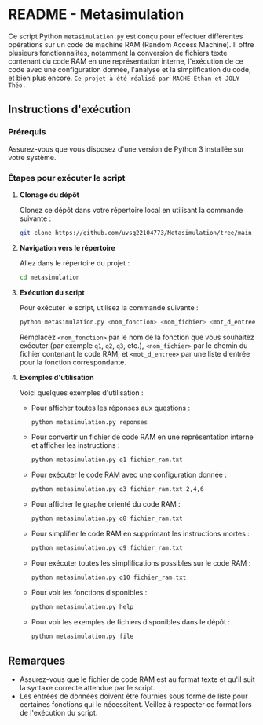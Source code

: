 # README - Metasimulation

Ce script Python `metasimulation.py` est conçu pour effectuer différentes opérations sur un code de machine RAM (Random Access Machine). Il offre plusieurs fonctionnalités, notamment la conversion de fichiers texte contenant du code RAM en une représentation interne, l'exécution de ce code avec une configuration donnée, l'analyse et la simplification du code, et bien plus encore. 
```Ce projet à été réalisé par MACHE Ethan et JOLY Théo.```

## Instructions d'exécution

### Prérequis

Assurez-vous que vous disposez d'une version de Python 3 installée sur votre système.

### Étapes pour exécuter le script

1. **Clonage du dépôt**

   Clonez ce dépôt dans votre répertoire local en utilisant la commande suivante :

   ```bash
   git clone https://github.com/uvsq22104773/Metasimulation/tree/main
   ```

2. **Navigation vers le répertoire**

   Allez dans le répertoire du projet :

   ```bash
   cd metasimulation
   ```

3. **Exécution du script**

   Pour exécuter le script, utilisez la commande suivante :

   ```bash
   python metasimulation.py <nom_fonction> <nom_fichier> <mot_d_entree>
   ```

   Remplacez `<nom_fonction>` par le nom de la fonction que vous souhaitez exécuter (par exemple `q1`, `q2`, `q3`, etc.), `<nom_fichier>` par le chemin du fichier contenant le code RAM, et `<mot_d_entree>` par une liste d'entrée pour la fonction correspondante.

4. **Exemples d'utilisation**

   Voici quelques exemples d'utilisation :

   - Pour afficher toutes les réponses aux questions :
     ```bash
     python metasimulation.py reponses
     ```

   - Pour convertir un fichier de code RAM en une représentation interne et afficher les instructions :
     ```bash
     python metasimulation.py q1 fichier_ram.txt
     ```

   - Pour exécuter le code RAM avec une configuration donnée :
     ```bash
     python metasimulation.py q3 fichier_ram.txt 2,4,6
     ```

   - Pour afficher le graphe orienté du code RAM :
     ```bash
     python metasimulation.py q8 fichier_ram.txt
     ```

   - Pour simplifier le code RAM en supprimant les instructions mortes :
     ```bash
     python metasimulation.py q9 fichier_ram.txt
     ```

   - Pour exécuter toutes les simplifications possibles sur le code RAM :
     ```bash
     python metasimulation.py q10 fichier_ram.txt
     ```

   - Pour voir les fonctions disponibles :
     ```bash
     python metasimulation.py help
     ```

   - Pour voir les exemples de fichiers disponibles dans le dépôt :
     ```bash
     python metasimulation.py file
     ```

## Remarques

- Assurez-vous que le fichier de code RAM est au format texte et qu'il suit la syntaxe correcte attendue par le script.
- Les entrées de données doivent être fournies sous forme de liste pour certaines fonctions qui le nécessitent. Veillez à respecter ce format lors de l'exécution du script.

